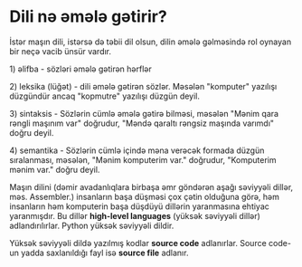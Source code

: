 # Dili nə əmələ gətirir?

İstər maşın dili, istərsə də təbii dil olsun, dilin əmələ gəlməsində rol oynayan bir neçə vacib ünsür vardır.

1\) əlifba - sözləri əmələ gətirən hərflər

2\) leksika (lüğət) - dili əmələ gətirən sözlər. Məsələn "komputer" yazılışı düzgündür ancaq "kopmutre" yazılışı düzgün deyil.

3\) sintaksis - Sözlərin cümlə əmələ gətirə bilməsi, məsələn "Mənim qara rəngli maşınım var" doğrudur, "Məndə qaraltı rəngsiz maşında varımdı"  doğru deyil.

4\) semantika - Sözlərin cümlə içində məna verəcək formada düzgün sıralanması, məsələn,  "Mənim komputerim var." doğrudur, "Komputerim mənim var." doğru deyil.



Maşın dilini (dəmir avadanlıqlara birbaşa əmr göndərən aşağı səviyyəli dillər, məs. Assembler.) insanların başa düşməsi çox çətin olduğuna görə, həm insanların həm komputerin başa düşdüyü dillərin yaranmasına ehtiyac yaranmışdır. Bu dillər **high-level languages** (yüksək səviyyəli dillər) adlandırılırlar. Python yüksək səviyyəli dildir.&#x20;

Yüksək səviyyəli dildə yazılmış kodlar **source code** adlanırlar. Source code-un yadda saxlanıldığı fayl isə **source file** adlanır.
